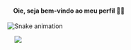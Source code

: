 #### &nbsp;&nbsp;&nbsp;&nbsp;Oie, seja bem-vindo ao meu perfil 👋🏻

![Snake animation](https://github.com/venanciotayna/venanciotayna/blob/output/github-contribution-grid-snake.svg)

&nbsp;&nbsp;&nbsp;&nbsp;<a href="https://www.linkedin.com/in/luischilanti" target="_blank"><img src="https://img.shields.io/badge/-LinkedIn-%230077B5?style=for-the-badge&logo=linkedin&logoColor=white" target="_blank"></a>
